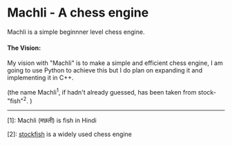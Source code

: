 # Machli - A chess engine



Machli is a simple beginnner level chess engine. 

#### The Vision: 

My vision with "Machli" is to make a simple and efficient chess engine, I am going to use Python to achieve this but I do plan on expanding it and implementing it in C++. 



(the name Machli<sup>1</sup>, if hadn't already guessed, has been taken from stock-"fish"<sup>2</sup>. )  



------

<bold>[1]: </bold>  Machli (मछली) is fish in Hindi

<bold>[2]:</bold> [stockfish](https://github.com/official-stockfish/Stockfish) is a widely used chess engine 

